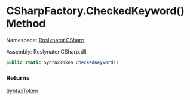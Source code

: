# CSharpFactory\.CheckedKeyword\(\) Method

Namespace: [Roslynator.CSharp](../../README.md)

Assembly: Roslynator\.CSharp\.dll

```csharp
public static SyntaxToken CheckedKeyword()
```

### Returns

[SyntaxToken](https://docs.microsoft.com/en-us/dotnet/api/microsoft.codeanalysis.syntaxtoken)


